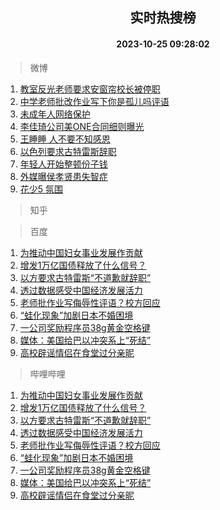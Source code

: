 <div align="center"><h2>实时热搜榜</h2><h4>2023-10-25 09:28:02</h4></div>

> 微博  

1. [教室反光老师要求安窗帘校长被停职](https://s.weibo.com/weibo?q=%23%E6%95%99%E5%AE%A4%E5%8F%8D%E5%85%89%E8%80%81%E5%B8%88%E8%A6%81%E6%B1%82%E5%AE%89%E7%AA%97%E5%B8%98%E6%A0%A1%E9%95%BF%E8%A2%AB%E5%81%9C%E8%81%8C%23&t=31&band_rank=1&Refer=top)<br />
2. [中学老师批改作业写下你是孤儿吗评语](https://s.weibo.com/weibo?q=%23%E4%B8%AD%E5%AD%A6%E8%80%81%E5%B8%88%E6%89%B9%E6%94%B9%E4%BD%9C%E4%B8%9A%E5%86%99%E4%B8%8B%E4%BD%A0%E6%98%AF%E5%AD%A4%E5%84%BF%E5%90%97%E8%AF%84%E8%AF%AD%23&t=31&band_rank=2&Refer=top)<br />
3. [未成年人网络保护](https://s.weibo.com/weibo?q=%23%E6%9C%AA%E6%88%90%E5%B9%B4%E4%BA%BA%E7%BD%91%E7%BB%9C%E4%BF%9D%E6%8A%A4%23&t=31&band_rank=3&Refer=top)<br />
4. [李佳琦公司美ONE合同细则曝光](https://s.weibo.com/weibo?q=%23%E6%9D%8E%E4%BD%B3%E7%90%A6%E5%85%AC%E5%8F%B8%E7%BE%8EONE%E5%90%88%E5%90%8C%E7%BB%86%E5%88%99%E6%9B%9D%E5%85%89%23&t=31&band_rank=4&Refer=top)<br />
5. [王睡睡 人不要不知感恩](https://s.weibo.com/weibo?q=%E7%8E%8B%E7%9D%A1%E7%9D%A1%20%E4%BA%BA%E4%B8%8D%E8%A6%81%E4%B8%8D%E7%9F%A5%E6%84%9F%E6%81%A9&t=31&band_rank=5&Refer=top)<br />
6. [以色列要求古特雷斯辞职](https://s.weibo.com/weibo?q=%23%E4%BB%A5%E8%89%B2%E5%88%97%E8%A6%81%E6%B1%82%E5%8F%A4%E7%89%B9%E9%9B%B7%E6%96%AF%E8%BE%9E%E8%81%8C%23&t=31&band_rank=6&Refer=top)<br />
7. [年轻人开始整顿份子钱](https://s.weibo.com/weibo?q=%23%E5%B9%B4%E8%BD%BB%E4%BA%BA%E5%BC%80%E5%A7%8B%E6%95%B4%E9%A1%BF%E4%BB%BD%E5%AD%90%E9%92%B1%23&t=31&band_rank=7&Refer=top)<br />
8. [外媒曝侯孝贤患失智症](https://s.weibo.com/weibo?q=%23%E5%A4%96%E5%AA%92%E6%9B%9D%E4%BE%AF%E5%AD%9D%E8%B4%A4%E6%82%A3%E5%A4%B1%E6%99%BA%E7%97%87%23&t=31&band_rank=8&Refer=top)<br />
9. [花少5 氛围](https://s.weibo.com/weibo?q=%E8%8A%B1%E5%B0%915%20%E6%B0%9B%E5%9B%B4&t=31&band_rank=9&Refer=top)<br />

> 知乎  


> 百度  

1. [为推动中国妇女事业发展作贡献](https://www.baidu.com/s?wd=%E4%B8%BA%E6%8E%A8%E5%8A%A8%E4%B8%AD%E5%9B%BD%E5%A6%87%E5%A5%B3%E4%BA%8B%E4%B8%9A%E5%8F%91%E5%B1%95%E4%BD%9C%E8%B4%A1%E7%8C%AE&sa=fyb_news&rsv_dl=fyb_news)<br />
2. [增发1万亿国债释放了什么信号？](https://www.baidu.com/s?wd=%E5%A2%9E%E5%8F%911%E4%B8%87%E4%BA%BF%E5%9B%BD%E5%80%BA%E9%87%8A%E6%94%BE%E4%BA%86%E4%BB%80%E4%B9%88%E4%BF%A1%E5%8F%B7%EF%BC%9F&sa=fyb_news&rsv_dl=fyb_news)<br />
3. [以方要求古特雷斯“不道歉就辞职”](https://www.baidu.com/s?wd=%E4%BB%A5%E6%96%B9%E8%A6%81%E6%B1%82%E5%8F%A4%E7%89%B9%E9%9B%B7%E6%96%AF%E2%80%9C%E4%B8%8D%E9%81%93%E6%AD%89%E5%B0%B1%E8%BE%9E%E8%81%8C%E2%80%9D&sa=fyb_news&rsv_dl=fyb_news)<br />
4. [透过数据感受中国经济发展活力](https://www.baidu.com/s?wd=%E9%80%8F%E8%BF%87%E6%95%B0%E6%8D%AE%E6%84%9F%E5%8F%97%E4%B8%AD%E5%9B%BD%E7%BB%8F%E6%B5%8E%E5%8F%91%E5%B1%95%E6%B4%BB%E5%8A%9B&sa=fyb_news&rsv_dl=fyb_news)<br />
5. [老师批作业写侮辱性评语？校方回应](https://www.baidu.com/s?wd=%E8%80%81%E5%B8%88%E6%89%B9%E4%BD%9C%E4%B8%9A%E5%86%99%E4%BE%AE%E8%BE%B1%E6%80%A7%E8%AF%84%E8%AF%AD%EF%BC%9F%E6%A0%A1%E6%96%B9%E5%9B%9E%E5%BA%94&sa=fyb_news&rsv_dl=fyb_news)<br />
6. [“蛙化现象”加剧日本不婚困境](https://www.baidu.com/s?wd=%E2%80%9C%E8%9B%99%E5%8C%96%E7%8E%B0%E8%B1%A1%E2%80%9D%E5%8A%A0%E5%89%A7%E6%97%A5%E6%9C%AC%E4%B8%8D%E5%A9%9A%E5%9B%B0%E5%A2%83&sa=fyb_news&rsv_dl=fyb_news)<br />
7. [一公司奖励程序员38g黄金空格键](https://www.baidu.com/s?wd=%E4%B8%80%E5%85%AC%E5%8F%B8%E5%A5%96%E5%8A%B1%E7%A8%8B%E5%BA%8F%E5%91%9838g%E9%BB%84%E9%87%91%E7%A9%BA%E6%A0%BC%E9%94%AE&sa=fyb_news&rsv_dl=fyb_news)<br />
8. [媒体：美国给巴以冲突系上“死结”](https://www.baidu.com/s?wd=%E5%AA%92%E4%BD%93%EF%BC%9A%E7%BE%8E%E5%9B%BD%E7%BB%99%E5%B7%B4%E4%BB%A5%E5%86%B2%E7%AA%81%E7%B3%BB%E4%B8%8A%E2%80%9C%E6%AD%BB%E7%BB%93%E2%80%9D&sa=fyb_news&rsv_dl=fyb_news)<br />
9. [高校辟谣情侣在食堂过分亲昵](https://www.baidu.com/s?wd=%E9%AB%98%E6%A0%A1%E8%BE%9F%E8%B0%A3%E6%83%85%E4%BE%A3%E5%9C%A8%E9%A3%9F%E5%A0%82%E8%BF%87%E5%88%86%E4%BA%B2%E6%98%B5&sa=fyb_news&rsv_dl=fyb_news)<br />

> 哔哩哔哩  

1. [为推动中国妇女事业发展作贡献](https://www.baidu.com/s?wd=%E4%B8%BA%E6%8E%A8%E5%8A%A8%E4%B8%AD%E5%9B%BD%E5%A6%87%E5%A5%B3%E4%BA%8B%E4%B8%9A%E5%8F%91%E5%B1%95%E4%BD%9C%E8%B4%A1%E7%8C%AE&sa=fyb_news&rsv_dl=fyb_news)<br />
2. [增发1万亿国债释放了什么信号？](https://www.baidu.com/s?wd=%E5%A2%9E%E5%8F%911%E4%B8%87%E4%BA%BF%E5%9B%BD%E5%80%BA%E9%87%8A%E6%94%BE%E4%BA%86%E4%BB%80%E4%B9%88%E4%BF%A1%E5%8F%B7%EF%BC%9F&sa=fyb_news&rsv_dl=fyb_news)<br />
3. [以方要求古特雷斯“不道歉就辞职”](https://www.baidu.com/s?wd=%E4%BB%A5%E6%96%B9%E8%A6%81%E6%B1%82%E5%8F%A4%E7%89%B9%E9%9B%B7%E6%96%AF%E2%80%9C%E4%B8%8D%E9%81%93%E6%AD%89%E5%B0%B1%E8%BE%9E%E8%81%8C%E2%80%9D&sa=fyb_news&rsv_dl=fyb_news)<br />
4. [透过数据感受中国经济发展活力](https://www.baidu.com/s?wd=%E9%80%8F%E8%BF%87%E6%95%B0%E6%8D%AE%E6%84%9F%E5%8F%97%E4%B8%AD%E5%9B%BD%E7%BB%8F%E6%B5%8E%E5%8F%91%E5%B1%95%E6%B4%BB%E5%8A%9B&sa=fyb_news&rsv_dl=fyb_news)<br />
5. [老师批作业写侮辱性评语？校方回应](https://www.baidu.com/s?wd=%E8%80%81%E5%B8%88%E6%89%B9%E4%BD%9C%E4%B8%9A%E5%86%99%E4%BE%AE%E8%BE%B1%E6%80%A7%E8%AF%84%E8%AF%AD%EF%BC%9F%E6%A0%A1%E6%96%B9%E5%9B%9E%E5%BA%94&sa=fyb_news&rsv_dl=fyb_news)<br />
6. [“蛙化现象”加剧日本不婚困境](https://www.baidu.com/s?wd=%E2%80%9C%E8%9B%99%E5%8C%96%E7%8E%B0%E8%B1%A1%E2%80%9D%E5%8A%A0%E5%89%A7%E6%97%A5%E6%9C%AC%E4%B8%8D%E5%A9%9A%E5%9B%B0%E5%A2%83&sa=fyb_news&rsv_dl=fyb_news)<br />
7. [一公司奖励程序员38g黄金空格键](https://www.baidu.com/s?wd=%E4%B8%80%E5%85%AC%E5%8F%B8%E5%A5%96%E5%8A%B1%E7%A8%8B%E5%BA%8F%E5%91%9838g%E9%BB%84%E9%87%91%E7%A9%BA%E6%A0%BC%E9%94%AE&sa=fyb_news&rsv_dl=fyb_news)<br />
8. [媒体：美国给巴以冲突系上“死结”](https://www.baidu.com/s?wd=%E5%AA%92%E4%BD%93%EF%BC%9A%E7%BE%8E%E5%9B%BD%E7%BB%99%E5%B7%B4%E4%BB%A5%E5%86%B2%E7%AA%81%E7%B3%BB%E4%B8%8A%E2%80%9C%E6%AD%BB%E7%BB%93%E2%80%9D&sa=fyb_news&rsv_dl=fyb_news)<br />
9. [高校辟谣情侣在食堂过分亲昵](https://www.baidu.com/s?wd=%E9%AB%98%E6%A0%A1%E8%BE%9F%E8%B0%A3%E6%83%85%E4%BE%A3%E5%9C%A8%E9%A3%9F%E5%A0%82%E8%BF%87%E5%88%86%E4%BA%B2%E6%98%B5&sa=fyb_news&rsv_dl=fyb_news)<br />
